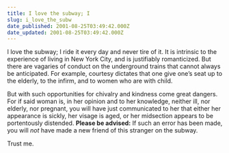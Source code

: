 ```yaml
---
title: I love the subway; I
slug: i_love_the_subw
date_published: 2001-08-25T03:49:42.000Z
date_updated: 2001-08-25T03:49:42.000Z
---
```


I love the subway; I ride it every day and never tire of it. It is intrinsic to the experience of living in New York City, and is justifiably romanticized. But there are vagaries of conduct on the underground trains that cannot always be anticipated. For example, courtesy dictates that one give one’s seat up to the elderly, to the infirm, and to women who are with child.

But with such opportunities for chivalry and kindness come great dangers. For if said woman is, in her opinion and to her knowledge, neither ill, nor elderly, nor pregnant, you will have just communicated to her that either her appearance is sickly, her visage is aged, or her midsection appears to be portentously distended. **Please be advised:** If such an error has been made, you will *not* have made a new friend of this stranger on the subway.

Trust me.
